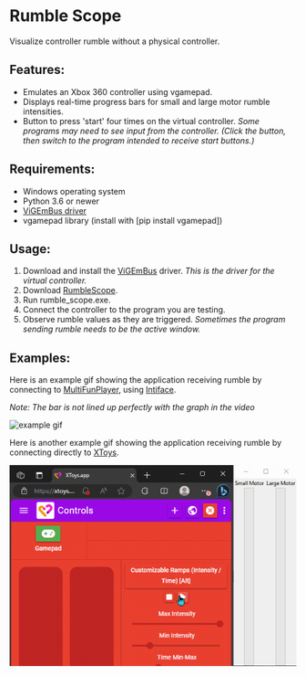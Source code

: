 # Rumble Scope
Visualize controller rumble without a physical controller.

## Features:
- Emulates an Xbox 360 controller using vgamepad.
- Displays real-time progress bars for small and large motor rumble intensities.
- Button to press 'start' four times on the virtual controller. _Some programs may need to see input from the controller. (Click the button, then switch to the program intended to receive start buttons.)_

## Requirements:
- Windows operating system
- Python 3.6 or newer
- [ViGEmBus driver](https://github.com/nefarius/ViGEmBus/releases/latest)
- vgamepad library (install with [pip install vgamepad])

## Usage:
1. Download and install the [ViGEmBus](https://github.com/nefarius/ViGEmBus/releases/latest) driver. _This is the driver for the virtual controller._
2. Download [RumbleScope](https://github.com/ferocioustoast/RumbleScope/releases/latest).
3. Run rumble_scope.exe.
4. Connect the controller to the program you are testing.
5. Observe rumble values as they are triggered. _Sometimes the program sending rumble needs to be the active window._

## Examples:
Here is an example gif showing the application receiving rumble by connecting to [MultiFunPlayer](https://github.com/Yoooi0/MultiFunPlayer), using [Intiface](https://intiface.com/central/).

_Note: The bar is not lined up perfectly with the graph in the video_

![example gif](https://raw.githubusercontent.com/ferocioustoast/RumbleScope/master/imgs/animation.gif)

Here is another example gif showing the application receiving rumble by connecting directly to [XToys](https://xtoys.app/).

![example gif 2](https://raw.githubusercontent.com/ferocioustoast/RumbleScope/master/imgs/animation2.gif)
